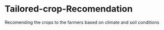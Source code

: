 # Tailored-crop-Recomendation
Recomending the crops to the farmers based on climate and soil conditions
